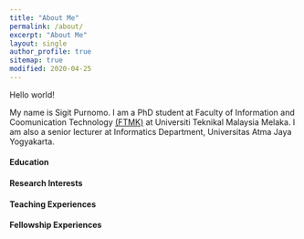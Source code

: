 ```yaml
---
title: "About Me"
permalink: /about/
excerpt: "About Me"
layout: single
author_profile: true
sitemap: true
modified: 2020-04-25
---
```


Hello world!

My name is Sigit Purnomo. I am a PhD student at Faculty of Information and Coomunication Technology [(FTMK)](http://ftmk.utem.edu.my/web/) at Universiti Teknikal Malaysia Melaka. I am also a senior lecturer at Informatics Department, Universitas Atma Jaya Yogyakarta. 

#### Education

#### Research Interests

#### Teaching Experiences

#### Fellowship Experiences
